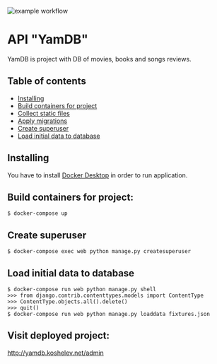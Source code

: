 ![example workflow](https://github.com/koshelevd/yamdb_final/actions/workflows/main.yml/badge.svg)
# API "YamDB"

YamDB is project with DB of movies, books and songs reviews.

## Table of contents

- [Installing](#installing)
- [Build containers for project](#build-containers-for-project)
- [Collect static files](#collect-static-files)
- [Apply migrations](#apply-migrations)
- [Create superuser](#create-superuser)
- [Load initial data to database](#load-initial-data-to-database)

## Installing
You have to install [Docker Desktop](https://www.docker.com/) in order to run application.

## Build containers for project:
```
$ docker-compose up
```

## Create superuser
```
$ docker-compose exec web python manage.py createsuperuser
```

## Load initial data to database
```
$ docker-compose run web python manage.py shell
>>> from django.contrib.contenttypes.models import ContentType
>>> ContentType.objects.all().delete()
>>> quit()
$ docker-compose run web python manage.py loaddata fixtures.json
```

## Visit deployed project: 
http://yamdb.koshelev.net/admin